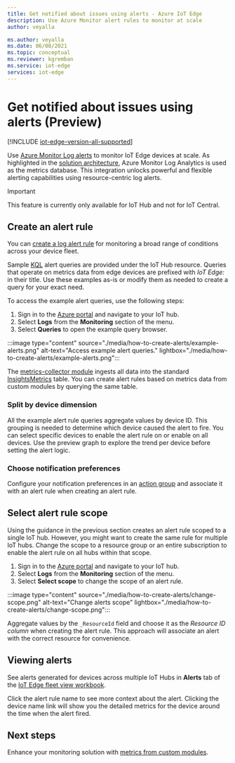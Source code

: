 ```yaml
---
title: Get notified about issues using alerts - Azure IoT Edge
description: Use Azure Monitor alert rules to monitor at scale
author: veyalla

ms.author: veyalla
ms.date: 06/08/2021
ms.topic: conceptual
ms.reviewer: kgremban
ms.service: iot-edge 
services: iot-edge
---
```


# Get notified about issues using alerts (Preview)

[!INCLUDE [iot-edge-version-all-supported](../../includes/iot-edge-version-all-supported.md)]

Use [Azure Monitor Log alerts](../azure-monitor/alerts/alerts-unified-log.md) to monitor IoT Edge devices at scale. As highlighted in the [solution architecture](how-to-collect-and-transport-metrics.md#architecture), Azure Monitor Log Analytics is used as the metrics database. This integration unlocks powerful and flexible alerting capabilities using resource-centric log alerts.

> [!IMPORTANT]
> This feature is currently only available for IoT Hub and not for IoT Central.

## Create an alert rule

You can [create a log alert rule](../azure-monitor/alerts/alerts-log.md) for monitoring a broad range of conditions across your device fleet.

Sample [KQL](/azure/data-explorer/kusto/query/) alert queries are provided under the IoT Hub resource. Queries that operate on metrics data from edge devices are prefixed with *IoT Edge:* in their title. Use these examples as-is or modify them as needed to create a query for your exact need.

To access the example alert queries, use the following steps:

1. Sign in to the [Azure portal](https://portal.azure.com) and navigate to your IoT hub.
1. Select **Logs** from the **Monitoring** section of the menu.
1. Select **Queries** to open the example query browser.

:::image type="content" source="./media/how-to-create-alerts/example-alerts.png" alt-text="Access example alert queries." lightbox="./media/how-to-create-alerts/example-alerts.png":::

The [metrics-collector module](how-to-collect-and-transport-metrics.md#metrics-collector-module) ingests all data into the standard [InsightsMetrics](/azure/azure-monitor/reference/tables/insightsmetrics) table. You can create alert rules based on metrics data from custom modules by querying the same table.

### Split by device dimension

All the example alert rule queries aggregate values by device ID. This grouping is needed to determine which device caused the alert to fire. You can select specific devices to enable the alert rule on or enable on all devices. Use the preview graph to explore the trend per device before setting the alert logic.

### Choose notification preferences

Configure your notification preferences in an [action group](../azure-monitor/alerts/action-groups.md) and associate it with an alert rule when creating an alert rule.

## Select alert rule scope

Using the guidance in the previous section creates an alert rule scoped to a single IoT hub. However, you might want to create the same rule for multiple IoT hubs. Change the scope to a resource group or an entire subscription to enable the alert rule on all hubs within that scope.

1. Sign in to the [Azure portal](https://portal.azure.com) and navigate to your IoT hub.
1. Select **Logs** from the **Monitoring** section of the menu.
1. Select **Select scope** to change the scope of an alert rule.

:::image type="content" source="./media/how-to-create-alerts/change-scope.png" alt-text="Change alerts scope" lightbox="./media/how-to-create-alerts/change-scope.png":::

Aggregate values by the `_ResourceId` field and choose it as the *Resource ID column* when creating the alert rule. This approach will associate an alert with the correct resource for convenience.

## Viewing alerts

See alerts generated for devices across multiple IoT Hubs in **Alerts** tab of the [IoT Edge fleet view workbook](how-to-explore-curated-visualizations.md#iot-edge-fleet-view-workbook).

Click the alert rule name to see more context about the alert. Clicking the device name link will show you the detailed metrics for the device around the time when the alert fired.

## Next steps

Enhance your monitoring solution with [metrics from custom modules](how-to-add-custom-metrics.md).